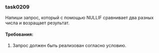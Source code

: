 
### task0209

Напиши запрос, который с помощью NULLIF сравнивает два разных числа и возращает результат.


#### Требования:
1.	Запрос должен быть реализован согласно условию.

